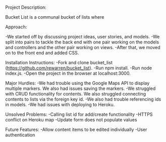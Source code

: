 Project Description:

Bucket List is a communal bucket of lists where


Approach:

-We started off by discussing project ideas, user stories, and models.
-We split into pairs to tackle the back end with one pair working on the models and controllers and the other pair working on views.
-After that, we moved on to the front end and added CSS.

Installation Instructions:
-Fork and clone bucket_list (https://github.com/rewarren/bucket_list).
-Run npm install.
-Run node index.js.
-Open the project in the browser at localhost:3000.

Major Hurdles:
-We had trouble using the Google Maps API to display multiple markers. We also had issues saving the markers.
-We struggled with CRUD functionality for contents. We also struggled connecting contents to lists via the foreign key id.
-We also had trouble referencing ids in models.
-We had issues with deploying to Heroku.

Unsolved Problems:
-Calling list id for add/create functionality
-HTTPS conflict on Heroku map
-Update form does not populate values

Future Features:
-Allow content items to be edited individually
-User authentication
